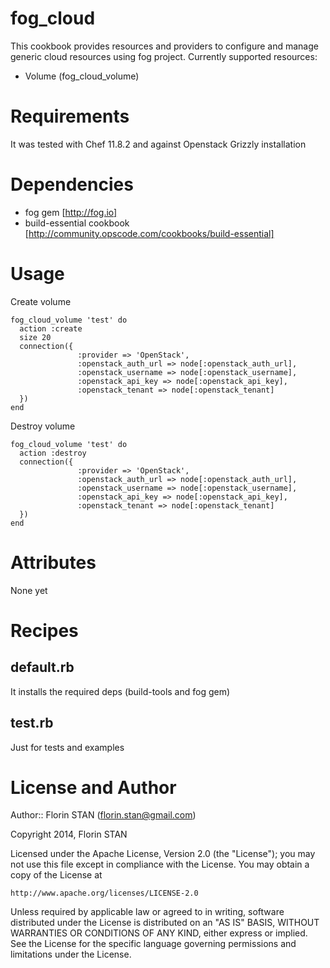 # fog_cloud 

This cookbook provides resources and providers to configure and manage generic cloud resources using fog project. Currently supported resources:
 - Volume (fog_cloud_volume)

# Requirements
It was tested with Chef 11.8.2 and against Openstack Grizzly installation 

# Dependencies
- fog gem [http://fog.io]
- build-essential cookbook [http://community.opscode.com/cookbooks/build-essential]

# Usage
Create volume
```
fog_cloud_volume 'test' do
  action :create
  size 20
  connection({
               :provider => 'OpenStack',
               :openstack_auth_url => node[:openstack_auth_url],
               :openstack_username => node[:openstack_username],
               :openstack_api_key => node[:openstack_api_key],
               :openstack_tenant => node[:openstack_tenant]
  })
end
```
Destroy volume
```
fog_cloud_volume 'test' do
  action :destroy
  connection({
               :provider => 'OpenStack',
               :openstack_auth_url => node[:openstack_auth_url],
               :openstack_username => node[:openstack_username],
               :openstack_api_key => node[:openstack_api_key],
               :openstack_tenant => node[:openstack_tenant]
  })
end
```
# Attributes
None yet 

# Recipes

## default.rb
It installs the required deps (build-tools and fog gem)

## test.rb
Just for tests and examples 

# License and Author
Author:: Florin STAN (<florin.stan@gmail.com>)

Copyright 2014, Florin STAN

Licensed under the Apache License, Version 2.0 (the "License");
you may not use this file except in compliance with the License.
You may obtain a copy of the License at

    http://www.apache.org/licenses/LICENSE-2.0

Unless required by applicable law or agreed to in writing, software
distributed under the License is distributed on an "AS IS" BASIS,
WITHOUT WARRANTIES OR CONDITIONS OF ANY KIND, either express or implied.
See the License for the specific language governing permissions and
limitations under the License.